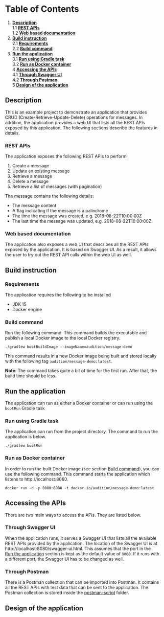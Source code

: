 # Table of Contents
1. **[Description](#description)**</br>
1.1 **[REST APIs](#rest-apis)**</br>
1.2 **[Web based documentation](#web-based-documentation)**</br>
2. **[Build instruction](#build-instruction)**</br>
2.1 **[Requirements](#requirements)**</br>
2.2 **[Build command](#build-command)**</br>   
3. **[Run the application](#run-the-application)**</br>
3.1 **[Run using Gradle task](#run-using-gradle-task)**</br>
3.2 **[Run as Docker container](#run-as-docker-container)**</br>
4 **[Accessing the APIs](#accessing-the-apis)**</br>
4.1 **[Through Swagger UI](#through-swagger-ui)**</br>
4.2 **[Through Postman](#through-postman)**</br>
5 **[Design of the application](#design-of-the-application)**   

## Description
This is an example project to demonstrate an application that provides CRUD (Create-Retrieve-Update-Delete) operations for messages. In addition, the application provides a web UI that lists all the REST APIs exposed by this application. The following sections describe the features in details.

### REST APIs
The application exposes the following REST APIs to perform
1. Create a message
2. Update an existing message
3. Retrieve a message
4. Delete a message
5. Retrieve a list of messages (with pagination) 

The message contains the following details:

* The message content
* A flag indicating if the message is a palindrome
* The time the message was created, e.g. 2018-08-22T10:00:00Z
* The last time the message was updated, e.g. 2018-08-22T10:00:00Z
### Web based documentation
The application also exposes a web UI that describes all the REST APIs exposed by the application. It is based on Swagger UI. As a result, it allows the user to try out the REST API calls within the web UI as well.

## Build instruction
### Requirements
The application requires the following to be installed 
* JDK 15
* Docker engine
### Build command
Run the following command. This command builds the executable and publish a local Docker image to the local Docker registry.

```
./gradlew bootBuildImage --imageName=audition/message-demo
```

This command results in a new Docker image being built and stored locally with the following tag `audition/message-demo:latest`.

**Note:** The command takes quite a bit of time for the first run. After that, the build time should be less.

## Run the application
The application can run as either a Docker container or can run using the `bootRun` Gradle task
### Run using Gradle task
The application can run from the project directory. The command to run the application is below.
```
./gradlew bootRun
```
### Run as Docker container
In order to run the built Docker image (see section [Build command](#build-command)), you can use the following command. This command starts the application which listens to http://localhost:8080.

```
docker run -d -p 8080:8080 -t docker.io/audition/message-demo:latest
```

## Accessing the APIs
There are two main ways to access the APIs. They are listed below.

### Through Swagger UI
When the application runs, it serves a Swagger UI that lists all the available REST APIs provided by the application. The location of the Swagger UI is at http://localhost:8080/swagger-ui.html. This assumes that the port in the [Run the application](#run-the-application) section is kept as the default value of `8080`. If it runs with a different port, the Swagger UI has to be changed as well.

### Through Postman
There is a Postman collection that can be imported into Postman. It contains all the REST APIs with test data that can be sent to the application. The Postman collection is stored inside the [postman-script](/postman-script) folder.

## Design of the application
